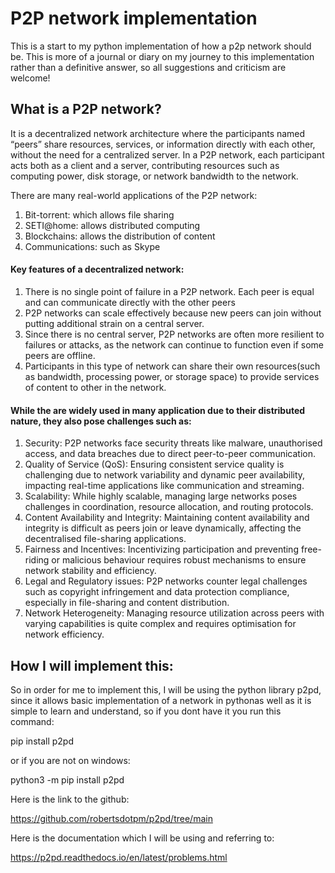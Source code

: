 # P2P network implementation
 This is a start to my python implementation of how a p2p network should be. This is more of a journal or diary on my journey to this implementation rather than a definitive answer, so all suggestions and criticism are welcome!

## What is a P2P network?
It is a decentralized network architecture where the participants named “peers” share resources, services, or information directly with each other, without the need for a centralized server.
In a P2P network, each participant acts both as a client and a server, contributing resources such as computing power, disk storage, or network bandwidth to the network.

There are many real-world applications of the P2P network:
1. Bit-torrent: which allows file sharing
2. SETI@home: allows distributed computing
3. Blockchains: allows the distribution of content
4. Communications: such as Skype

#### Key features of a decentralized network:
1. There is no single point of failure in a P2P network. Each peer is equal and can communicate directly with the other peers
2. P2P networks can scale effectively because new peers can join without putting additional strain on a central server.
3. Since there is no central server, P2P networks are often more resilient to failures or attacks, as the network can continue to function even if some peers are offline.
4. Participants in this type of network can share their own resources(such as bandwidth, processing power, or storage space) to provide services of content to other in the network.

#### While the are widely used in many application due to their distributed nature, they also pose challenges such as:
1. Security: P2P networks face security threats like malware, unauthorised access, and data breaches due to direct peer-to-peer communication.
2. Quality of Service (QoS): Ensuring consistent service quality is challenging due to network variability and dynamic peer availability, impacting real-time applications like communication and streaming.
3. Scalability: While highly scalable, managing large networks poses challenges in coordination, resource allocation, and routing protocols.
4. Content Availability and Integrity: Maintaining content availability and integrity is difficult as peers join or leave dynamically, affecting the decentralised file-sharing applications.
5. Fairness and Incentives: Incentivizing participation and preventing free-riding or malicious behaviour requires robust mechanisms to ensure network stability and efficiency.
6. Legal and Regulatory issues: P2P networks counter legal challenges such as copyright infringement and data protection compliance, especially in file-sharing and content distribution.
7. Network Heterogeneity: Managing resource utilization across peers with varying capabilities is quite complex and requires optimisation for network efficiency.

## How I will implement this:
So in order for me to implement this, I will be using the python library p2pd, since it allows basic implementation of a network in pythonas well as it is simple to learn and understand, so if you dont have it you run this command: 

pip install p2pd

or if you are not on windows:

python3 -m pip install p2pd

Here is the link to the github:

https://github.com/robertsdotpm/p2pd/tree/main

Here is the documentation which I will be using and referring to:

https://p2pd.readthedocs.io/en/latest/problems.html
